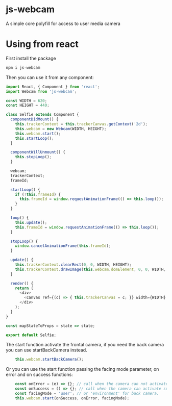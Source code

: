# js-webcam
A simple core polyfill for access to user media camera

# Using from react
First install the package
```js
npm i js-webcam
```
Then you can use it from any component:

```js
import React, { Component } from 'react';
import Webcam from 'js-webcam';

const WIDTH = 620;
const HEIGHT = 440;

class Selfie extends Component {
  componentDidMount() {
    this.trackerContext = this.trackerCanvas.getContext('2d');
    this.webcam = new Webcam(WIDTH, HEIGHT);
    this.webcam.start();
    this.startLoop();
  }

  componentWillUnmount() {
    this.stopLoop();
  }

  webcam;
  trackerContext;
  frameId;

  startLoop() {
    if (!this.frameId) {
      this.frameId = window.requestAnimationFrame(() => this.loop());
    }
  }

  loop() {
    this.update();
    this.frameId = window.requestAnimationFrame(() => this.loop());
  }

  stopLoop() {
    window.cancelAnimationFrame(this.frameId);
  }

  update() {
    this.trackerContext.clearRect(0, 0, WIDTH, HEIGHT);
    this.trackerContext.drawImage(this.webcam.domElement, 0, 0, WIDTH, HEIGHT);
  }

  render() {
    return (
      <div>
        <canvas ref={(c) => { this.trackerCanvas = c; }} width={WIDTH} height={HEIGHT} />
      </div>
    );
  }
}

const mapStateToProps = state => state;

export default Selfie;
```

The start function activate the frontal camera, if you need the back camera you can use startBackCamera instead.

```js
    this.webcam.startBackCamera();
```

Or you can use the start function passing the facing mode parameter, on error and on success functions:

```js
    const onError = (e) => {}; // call when the camera can not activate.
    const onSuccess = () => {}; // call when the camera can activate successfully
    const facingMode = 'user'; // or 'environment' for back camera.
    this.webcam.start(onSuccess, onError, facingMode);
```
